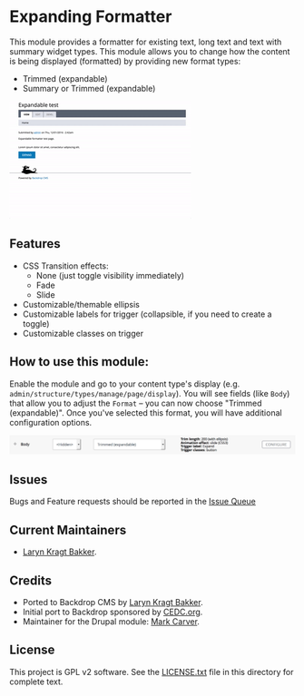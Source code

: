 # Expanding Formatter

This module provides a formatter for existing text, long text and text with
summary widget types. This module allows you to change how the content is being
displayed (formatted) by providing new format types:

 - Trimmed (expandable)
 - Summary or Trimmed (expandable)

 ![Expanding Formatter](https://github.com/backdrop-contrib/expanding_formatter/blob/1.x-1.x/images/expanding_formatter.gif "Expanding formatter demo")

## Features

- CSS Transition effects:
  - None (just toggle visibility immediately)
  - Fade
  - Slide
- Customizable/themable ellipsis
- Customizable labels for trigger (collapsible, if you need to create a toggle)
- Customizable classes on trigger

## How to use this module:

Enable the module and go to your content type's display
(e.g. `admin/structure/types/manage/page/display`). You will see fields
(like `Body`) that allow you to adjust the `Format` – you can now choose
"Trimmed (expandable)". Once you've selected this format, you will have
additional configuration options.

 ![Expanding Formatter Display Settings](https://github.com/backdrop-contrib/expanding_formatter/blob/1.x-1.x/images/expanding_formatter_display.png "Expanding formatter display settings")

## Issues

Bugs and Feature requests should be reported in the
[Issue Queue](https://github.com/backdrop-contrib/expanding_formatter/issues)

## Current Maintainers

 - [Laryn Kragt Bakker](https://github.com/laryn).

## Credits

- Ported to Backdrop CMS by [Laryn Kragt Bakker](https://github.com/laryn).
- Initial port to Backdrop sponsored by [CEDC.org](https://cedc.org).
- Maintainer for the Drupal module: [Mark Carver](https://github.com/markcarver).

## License

This project is GPL v2 software. See the [LICENSE.txt](https://github.com/backdrop-contrib/expanding_formatter/blob/1.x-1.x/LICENSE.txt)
file in this directory for complete text.
